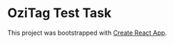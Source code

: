 # OziTag Test Task

This project was bootstrapped with [Create React App](https://github.com/facebook/create-react-app).
